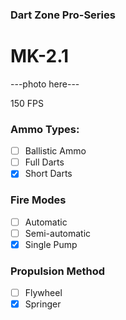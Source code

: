 ### Dart Zone Pro-Series
# MK-2.1

---photo here---

150 FPS

### Ammo Types:
- [ ] Ballistic Ammo
- [ ] Full Darts
- [x] Short Darts

### Fire Modes
- [ ] Automatic
- [ ] Semi-automatic
- [x] Single Pump

### Propulsion Method
- [ ] Flywheel
- [x] Springer
